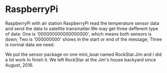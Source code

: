 # RaspberryPi
RaspberryPi with air station
RaspberryPi read the temperature sensor data and send the data to satellite transmatter.We may get three defferent type of data: One is '000000000000000000', which means both sensors is down; Two is '000000000' shows in the start or end of the message; Three is normal data we need.

We put the sensor package on one mini_boat named RockStar.Jim and I did a lot work to finish it. We left RockStar at the Jim's house backyard since August, 2016. 
